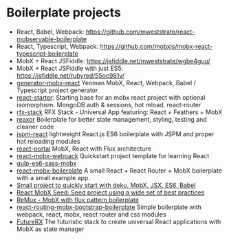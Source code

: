 # Boilerplate projects

* React, Babel, Webpack: https://github.com/mweststrate/react-mobservable-boilerplate
* React, Typescript, Webpack: https://github.com/mobxjs/mobx-react-typescript-boilerplate
* MobX + React JSFiddle: https://jsfiddle.net/mweststrate/wgbe4guu/
* MobX + React JSFiddle with just ES5: https://jsfiddle.net/rubyred/55oc981v/
* [generator-mobx-react](https://www.npmjs.com/package/generator-mobx-react) Yeoman MobX, React, Webpack, Babel / Typescript project generator
* [react-starter](https://github.com/nightwolfz/mobx-starter): Starting base for an mobx react project with optional isomorphism. MongoDB auth & sessions, hot reload, react-router
* [rfx-stack](https://github.com/foxhound87/rfx-stack) RFX Stack - Universal App featuring: React + Feathers + MobX
* [reaxor](https://github.com/KadoBOT/reaxor) Boilerplate for better state management, styling, testing and cleaner code
* [jspm-react](https://github.com/capaj/jspm-react) lightweight React.js ES6 boilerplate with JSPM and proper hot reloading modules
* [react-portal](https://github.com/vinej/react-portal) MobX, React with Flux architecture
* [react-mobx-webpack](https://github.com/tapos007/ReactJS-MobX-Webpack-Boilerplate/tree/master/app/store) Quickstart project template for learning React
* [gulp-es6-sass-mobx](https://github.com/pixelkritzel/gulp_es6_sass_boilerplate)
* [react-mobx-boilerplate](https://github.com/osenvosem/react-mobx-boilerplate) A small React + React Router + MobX boilerplate with a small example app.
* [Small project to quickly start with deku, MobX, JSX, ES6, Babel](https://github.com/micnews/mobx-deku-boilerplate)
* [React MobX Seed: Seed project using a wide set of best practices](https://github.com/sapientglobalmarkets/react-mobx-seed)
* [ReMux - MobX with flux pattern boilerplate](https://github.com/vinej/react-remux)
* [react-routing-mobx-bootstrap-boilerplate](https://github.com/tranqy/react-routing-mobx-bootstrap-boilerplate) Simple boilerplate with webpack, react, mobx, react router and css modules
* [FutureRX](https://github.com/iam4x/futureRX) The futuristic stack to create universal React applications with MobX as state manager